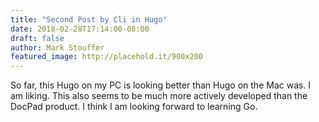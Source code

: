 ```yaml
---
title: "Second Post by Cli in Hugo"
date: 2018-02-28T17:14:00-08:00
draft: false
author: Mark Stouffer
featured_image: http://placehold.it/900x200
---
```


So far, this Hugo on my PC is looking better than Hugo on the Mac was. I am liking. This also seems to be much more actively developed than the DocPad product. I think I am looking forward to learning Go.